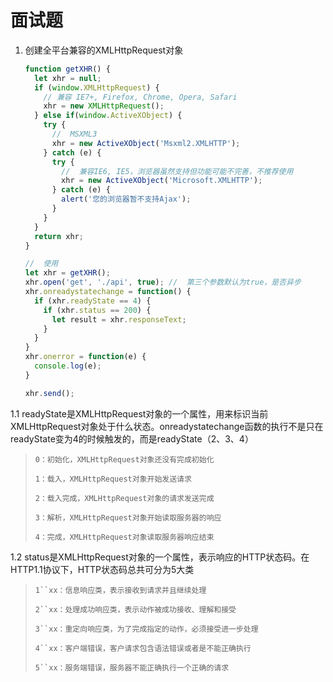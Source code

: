 # 面试题

1. 创建全平台兼容的XMLHttpRequest对象
   
   ```javascript
   function getXHR() {
     let xhr = null;
     if (window.XMLHttpRequest) {
       // 兼容 IE7+, Firefox, Chrome, Opera, Safari
       xhr = new XMLHttpRequest();
     } else if(window.ActiveXObject) {
       try {
         //  MSXML3
         xhr = new ActiveXObject('Msxml2.XMLHTTP');
       } catch (e) {
         try {
           //  兼容IE6, IE5，浏览器虽然支持但功能可能不完善，不推荐使用
           xhr = new ActiveXObject('Microsoft.XMLHTTP');
         } catch (e) {
           alert('您的浏览器暂不支持Ajax');
         }
       }
     }
     return xhr;
   }
   
   //  使用
   let xhr = getXHR();
   xhr.open('get', './api', true); //  第三个参数默认为true，是否异步
   xhr.onreadystatechange = function() {
     if (xhr.readyState == 4) {
       if (xhr.status == 200) {
         let result = xhr.responseText;
       }
     }
   }
   xhr.onerror = function(e) {
     console.log(e);
   }
   
   xhr.send();
   ```



1.1 readyState是XMLHttpRequest对象的一个属性，用来标识当前XMLHttpRequest对象处于什么状态。onreadystatechange函数的执行不是只在readyState变为4的时候触发的，而是readyState（2、3、4）

> `0：初始化，XMLHttpRequest对象还没有完成初始化`
> 
> `1：载入，XMLHttpRequest对象开始发送请求`
> 
> `2：载入完成，XMLHttpRequest对象的请求发送完成`
> 
> `3：解析，XMLHttpRequest对象开始读取服务器的响应`
> 
> `4：完成，XMLHttpRequest对象读取服务器响应结束`





1.2 status是XMLHttpRequest对象的一个属性，表示响应的HTTP状态码。在HTTP1.1协议下，HTTP状态码总共可分为5大类

> `1``xx：信息响应类，表示接收到请求并且继续处理`
> 
> `2``xx：处理成功响应类，表示动作被成功接收、理解和接受`
> 
> `3``xx：重定向响应类，为了完成指定的动作，必须接受进一步处理`
> 
> `4``xx：客户端错误，客户请求包含语法错误或者是不能正确执行`
> 
> `5``xx：服务端错误，服务器不能正确执行一个正确的请求`


